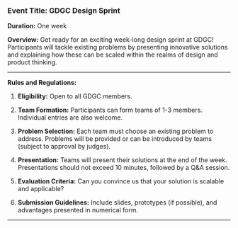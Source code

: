 ### Event Title: GDGC Design Sprint

**Duration:** One week

**Overview:**
Get ready for an exciting week-long design sprint at GDGC! Participants will tackle existing problems by presenting innovative solutions and explaining how these can be scaled within the realms of design and product thinking.

---

**Rules and Regulations:**

1. **Eligibility:** Open to all GDGC members.
  
2. **Team Formation:** Participants can form teams of 1-3 members. Individual entries are also welcome.

3. **Problem Selection:** Each team must choose an existing problem to address. Problems will be provided or can be introduced by teams (subject to approval by judges).

4. **Presentation:** Teams will present their solutions at the end of the week. Presentations should not exceed 10 minutes, followed by a Q&A session.

5. **Evaluation Criteria:** Can you convince us that your solution is scalable and applicable?

6. **Submission Guidelines:** Include slides, prototypes (if possible), and advantages presented in numerical form.

---
